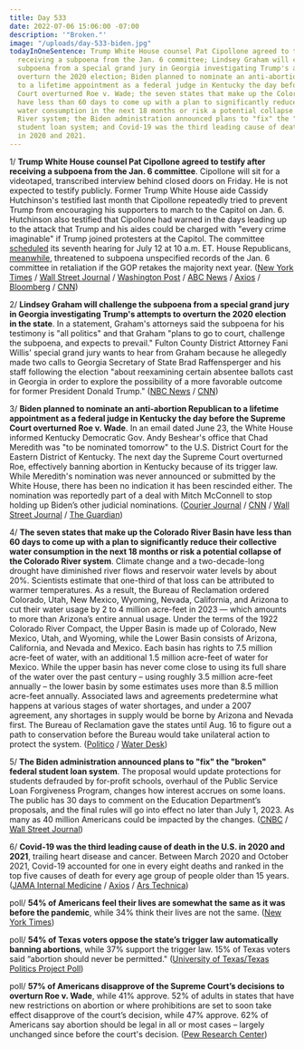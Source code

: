 ```yaml
---
title: Day 533
date: 2022-07-06 15:06:00 -07:00
description: '"Broken."'
image: "/uploads/day-533-biden.jpg"
todayInOneSentence: Trump White House counsel Pat Cipollone agreed to testify after
  receiving a subpoena from the Jan. 6 committee; Lindsey Graham will challenge the
  subpoena from a special grand jury in Georgia investigating Trump's attempts to
  overturn the 2020 election; Biden planned to nominate an anti-abortion Republican
  to a lifetime appointment as a federal judge in Kentucky the day before the Supreme
  Court overturned Roe v. Wade; the seven states that make up the Colorado River Basin
  have less than 60 days to come up with a plan to significantly reduce their collective
  water consumption in the next 18 months or risk a potential collapse of the Colorado
  River system; the Biden administration announced plans to "fix" the "broken" federal
  student loan system; and Covid-19 was the third leading cause of death in the U.S.
  in 2020 and 2021.
---
```


1/ **Trump White House counsel Pat Cipollone agreed to testify after receiving a subpoena from the Jan. 6 committee**. Cipollone will sit for a videotaped, transcribed interview behind closed doors on Friday. He is not expected to testify publicly. Former Trump White House aide Cassidy Hutchinson's testified last month that Cipollone repeatedly tried to prevent Trump from encouraging his supporters to march to the Capitol on Jan. 6. Hutchinson also testified that Cipollone had warned in the days leading up to the attack that Trump and his aides could be charged with "every crime imaginable" if Trump joined protesters at the Capitol. The committee [scheduled](https://abcnews.go.com/Politics/houses-jan-committee-announces-hearing-week/story?id=86261591) its seventh hearing for July 12 at 10 a.m. ET. House Republicans, [meanwhile](https://www.axios.com/2022/07/06/republicans-plot-vengeance-jan-6-committee), threatened to subpoena unspecified records of the Jan. 6 committee in retaliation if the GOP retakes the majority next year. ([New York Times](https://www.nytimes.com/2022/07/06/us/politics/pat-cipollone-jan-6-testimony.html) / [Wall Street Journal](https://www.wsj.com/articles/pat-cipollone-faces-deadline-for-appearance-before-jan-6-committee-11657105996?mod=djemalertNEWS) / [Washington Post](https://www.washingtonpost.com/national-security/2022/07/06/jan-6-trump-white-house-counsel/) / [ABC News](https://abcnews.go.com/Politics/white-house-lawyer-pat-cipollone-agrees-transcribed-interview/story?id=86306510) / [Axios](https://www.axios.com/2022/07/06/jan-6-committee-trump-counsel-pat-cipollone) / [Bloomberg](https://www.bloomberg.com/news/articles/2022-07-06/former-white-house-counsel-cipollone-to-testify-to-jan-6-panel?sref=MIBMEEoj) / [CNN](https://www.cnn.com/2022/07/06/politics/pat-cipollone-deposition-january-6-committee-this-week/index.html))

2/ **Lindsey Graham will challenge the subpoena from a special grand jury in Georgia investigating Trump's attempts to overturn the 2020 election in the state**. In a statement, Graham's attorneys said the subpoena for his testimony is "all politics" and that Graham "plans to go to court, challenge the subpoena, and expects to prevail." Fulton County District Attorney Fani Willis' special grand jury wants to hear from Graham because he allegedly made two calls to Georgia Secretary of State Brad Raffensperger and his staff following the election "about reexamining certain absentee ballots cast in Georgia in order to explore the possibility of a more favorable outcome for former President Donald Trump." ([NBC News](https://www.nbcnews.com/politics/donald-trump/sen-lindsey-graham-says-challenge-subpoena-georgia-trump-probe-rcna36897) / [CNN](https://www.cnn.com/2022/07/06/politics/lindsey-graham-subpoena/index.html))

3/ **Biden planned to nominate an anti-abortion Republican to a lifetime appointment as a federal judge in Kentucky the day before the Supreme Court overturned Roe v. Wade**. In an email dated June 23, the White House informed Kentucky Democratic Gov. Andy Beshear's office that Chad Meredith was "to be nominated tomorrow" to the U.S. District Court for the Eastern District of Kentucky. The next day the Supreme Court overturned Roe, effectively banning abortion in Kentucky because of its trigger law. While Meredith's nomination was never announced or submitted by the White House, there has been no indication it has been rescinded either. The nomination was reportedly part of a deal with Mitch McConnell to stop holding up Biden’s other judicial nominations. ([Courier Journal](https://www.courier-journal.com/story/news/politics/2022/07/02/biden-planned-nominate-chad-meredith-kentucky-before-roe-ruling/7783107001/) / [CNN](https://www.cnn.com/2022/07/06/politics/anti-abortion-judicial-nominee-joe-biden-kentucky/index.html) / [Wall Street Journal](https://www.wsj.com/articles/democrats-criticize-biden-plan-to-nominate-antiabortion-republican-to-judgeship-11657129660?mod=politics_lead_pos6) / [The Guardian](https://www.theguardian.com/us-news/2022/jul/06/biden-anti-abortion-lawyer-plan-emails))

4/ **The seven states that make up the Colorado River Basin have less than 60 days to come up with a plan to significantly reduce their collective water consumption in the next 18 months or risk a potential collapse of the Colorado River system**. Climate change and a two-decade-long drought have diminished river flows and reservoir water levels by about 20%. Scientists estimate that one-third of that loss can be attributed to warmer temperatures. As a result, the Bureau of Reclamation ordered Colorado, Utah, New Mexico, Wyoming, Nevada, California, and Arizona to cut their water usage by 2 to 4 million acre-feet in 2023 — which amounts to more than Arizona’s entire annual usage. Under the terms of the 1922 Colorado River Compact, the Upper Basin is made up of Colorado, New Mexico, Utah, and Wyoming, while the Lower Basin consists of Arizona, California, and Nevada and Mexico. Each basin has rights to 7.5 million acre-feet of water, with an additional 1.5 million acre-feet of water for Mexico. While the upper basin has never come close to using its full share of the water over the past century – using roughly 3.5 million acre-feet annually – the lower basin by some estimates uses more than 8.5 million acre-feet annually. Associated laws and agreements predetermine what happens at various stages of water shortages, and under a 2007 agreement, any shortages in supply would be borne by Arizona and Nevada first. The Bureau of Reclamation gave the states until Aug. 16 to figure out a path to conservation before the Bureau would take unilateral action to protect the system. ([Politico](https://www.politico.com/news/2022/07/06/colorado-river-drought-california-arizona-00044121) / [Water Desk](https://waterdesk.org/2022/07/race-is-on-for-colorado-river-basin-states-to-conserve-before-feds-take-action/))

5/ **The Biden administration announced plans to "fix" the "broken" federal student loan system**. The proposal would update protections for students defrauded by for-profit schools, overhaul of the Public Service Loan Forgiveness Program, changes how interest accrues on some loans. The public has 30 days to comment on the Education Department’s proposals, and the final rules will go into effect no later than July 1, 2023. As many as 40 million Americans could be impacted by the changes. ([CNBC](https://www.cnbc.com/2022/07/06/biden-administration-to-make-sweeping-changes-to-student-loan-system.html) / [Wall Street Journal](https://www.wsj.com/articles/biden-administration-proposes-easing-student-loan-forgiveness-process-for-defrauded-students-11657116020?mod=hp_lead_pos11))

6/ **Covid-19 was the third leading cause of death in the U.S. in 2020 and 2021**, trailing heart disease and cancer. Between March 2020 and October 2021, Covid-19 accounted for one in every eight deaths and ranked in the top five causes of death for every age group of people older than 15 years. ([JAMA Internal Medicine](https://jamanetwork.com/journals/jamainternalmedicine/fullarticle/2794043) / [Axios](https://www.axios.com/2022/07/06/covid-causes-of-death-2020-2021) / [Ars Technica](https://arstechnica.com/science/2022/07/covid-was-the-leading-cause-of-death-in-americans-aged-45-54-in-2021/))

poll/ **54% of Americans feel their lives are somewhat the same as it was before the pandemic**, while 34% think their lives are not the same. ([New York Times](https://www.nytimes.com/2022/07/06/health/covid-poll.html))

poll/ **54% of Texas voters oppose the state’s trigger law automatically banning abortions**, while 37% support the trigger law. 15% of Texas voters said “abortion should never be permitted." ([University of Texas/Texas Politics Project Poll](https://texaspolitics.utexas.edu/blog/new-uttexas-politics-project-poll-share-texans-saying-state-wrong-track-reaches-new-high-while))

poll/ **57% of Americans disapprove of the Supreme Court’s decisions to overturn Roe v. Wade**, while 41% approve. 52% of adults in states that have new restrictions on abortion or where prohibitions are set to soon  take effect disapprove of the court’s decision, while 47% approve. 62% of Americans say abortion should be legal in all or most cases – largely unchanged since before the court's decision. ([Pew Research Center](https://www.pewresearch.org/politics/2022/07/06/majority-of-public-disapproves-of-supreme-courts-decision-to-overturn-roe-v-wade/))